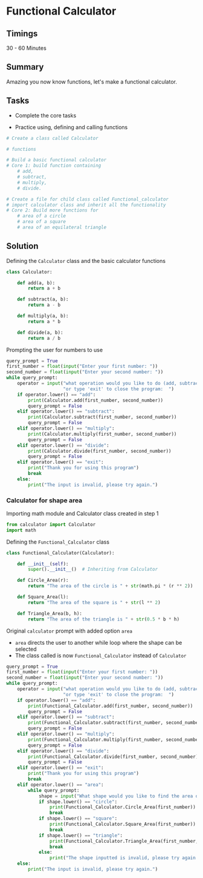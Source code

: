 # Functional Calculator
## Timings
30 - 60 Minutes
## Summary
Amazing you now know functions, let's make a functional calculator.
## Tasks
* Complete the core tasks
- Practice using, defining and calling functions
```python
# Create a class called Calculator

# functions

# Build a basic functional calculator
# Core 1: build function containing
    # add,
    # subtract,
    # multiply,
    # divide.

# Create a file for child class called Functional_calculator
# import calculator class and inherit all the functionality 
# Core 2: Build more functions for
    # area of a circle
    # area of a square
    # area of an equilateral triangle
```
## Solution
Defining the `Calculator` class and the basic calculator functions
```py
class Calculator:

    def add(a, b):
        return a + b

    def subtract(a, b):
        return a - b

    def multiply(a, b):
        return a * b

    def divide(a, b):
        return a / b
```
Prompting the user for numbers to use
```python
query_prompt = True
first_number = float(input("Enter your first number: "))
second_number = float(input("Enter your second number: "))
while query_prompt:
    operator = input("what operation would you like to do (add, subtract, multiply, divide, area)?"
                     "or type 'exit' to close the program:  ")
    if operator.lower() == "add":
        print(Calculator.add(first_number, second_number))
        query_prompt = False
    elif operator.lower() == "subtract":
        print(Calculator.subtract(first_number, second_number))
        query_prompt = False
    elif operator.lower() == "multiply":
        print(Calculator.multiply(first_number, second_number))
        query_prompt = False
    elif operator.lower() == "divide":
        print(Calculator.divide(first_number, second_number))
        query_prompt = False
    elif operator.lower() == "exit":
        print("Thank you for using this program")
        break
    else:
        print("The input is invalid, please try again.")
```
### Calculator for shape area
Importing math module and Calculator class created in step 1
```py
from calculator import Calculator
import math
```
Defining the `Functional_Calculator` class
```py
class Functional_Calculator(Calculator):

    def __init__(self):
        super().__init__()  # Inheriting from Calculator

    def Circle_Area(r):
        return "The area of the circle is " + str(math.pi * (r ** 2))

    def Square_Area(l):
        return "The area of the square is " + str(l ** 2)

    def Triangle_Area(b, h):
        return "The area of the triangle is " + str(0.5 * b * h)
```

Original `calculator` prompt with added option `area`
- `area` directs the user to another while loop where the shape can be selected
- The class called is now `Functional_Calculator` instead of `Calculator`
```py
query_prompt = True
first_number = float(input("Enter your first number: "))
second_number = float(input("Enter your second number: "))
while query_prompt:
    operator = input("what operation would you like to do (add, subtract, multiply, divide, area)?"
                     "or type 'exit' to close the program:  ")
    if operator.lower() == "add":
        print(Functional_Calculator.add(first_number, second_number))
        query_prompt = False
    elif operator.lower() == "subtract":
        print(Functional_Calculator.subtract(first_number, second_number))
        query_prompt = False
    elif operator.lower() == "multiply":
        print(Functional_Calculator.multiply(first_number, second_number))
        query_prompt = False
    elif operator.lower() == "divide":
        print(Functional_Calculator.divide(first_number, second_number))
        query_prompt = False
    elif operator.lower() == "exit":
        print("Thank you for using this program")
        break
    elif operator.lower() == "area":
        while query_prompt:
            shape = input("What shape would you like to find the area of (circle, square, triangle)?  ")
            if shape.lower() == "circle":
                print(Functional_Calculator.Circle_Area(first_number))
                break
            if shape.lower() == "square":
                print(Functional_Calculator.Square_Area(first_number))
                break
            if shape.lower() == "triangle":
                print(Functional_Calculator.Triangle_Area(first_number, second_number))
                break
            else:
                print("The shape inputted is invalid, please try again.")
    else:
        print("The input is invalid, please try again.")
```
